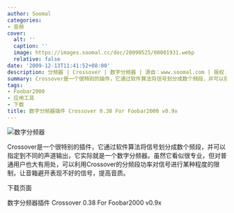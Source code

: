 ```yaml
---
author: Soomal
categories:
- 音频
cover:
  alt: ''
  caption: ''
  image: https://images.soomal.cc/doc/20090525/00001931.webp
  relative: false
date: '2009-12-13T11:41:52+08:00'
description: 分频器 | Crossover | 数字分频器 | 源自：www.soomal.com | 版权：整理 |  平均/总评分：09.38/75
summary: Crossover是一个很特别的插件，它通过软件算法将信号划分成数个频段，并可以指定到不同的声道输出，它实际就是一个数字分频器。虽然它看似很专业，但对普通用户也大有用处，可以利用Crossover的分频段功率对信号进行某种程度的限制，让音箱避开表现不好的信号，提高音质。
tags:
- Foobar2000
- 应用工具
- 下载
title: 数字分频器插件 Crossover 0.38 For Foobar2000 v0.9x
---
```


![数字分频器](https://images.soomal.cc/doc/20090525/00001931.webp)



Crossover是一个很特别的插件，它通过软件算法将信号划分成数个频段，并可以指定到不同的声道输出，它实际就是一个数字分频器。虽然它看似很专业，但对普通用户也大有用处，可以利用Crossover的分频段功率对信号进行某种程度的限制，让音箱避开表现不好的信号，提高音质。



下载页面



数字分频器插件 Crossover 0.38 
For Foobar2000 v0.9x